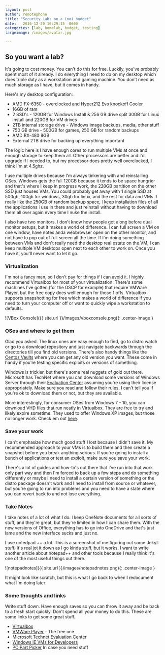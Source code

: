```yaml
---
layout: post
author: remotephone
title: "Security Labs on a (no) budget"
date:   2016-12-20 16:29:15 -0600
categories: [lab, homelab, budget, testing]
largeimage: /images/avatar.jpg

---
```


## So you want a lab?

It's going to cost money. You can't do this for free. Luckily, you've probably spent most of it already. I do everything I need to do on my desktop which does triple duty as a workstation and gaming machine. You don't need as much storage as I have, but it comes in handy.  

Here's my desktop configuration:

* AMD FX-6350 - overclocked and Hyper212 Evo knockoff Cooler
* 16GB of ram
* 2 SSD's - 120GB for Windows Install & 256 GB drive split 30GB for Linux install and 220GB for VM drives
* 2TB internal storage drive - Windows image backups, media, other stuff
* 750 GB drive - 500GB for games, 250 GB for random backups
* AMD RX-480 8GB
* External 2TB drive for backing up everything important

The logic here is I have enough cores to run multiple VMs at once and enough storage to keep them all. Other processors are better and I'd upgrade if I needed to, but my processor does pretty well overclocked, I think I'm at 4.5ghz.

I use multiple drives because I'm always tinkering with and reinstalling OSes. Windows gets the full 120GB because it tends to be space hungrier and that's where I keep in progress work, the 220GB partition on the other SSD just houses VMs. You could probably get away with 1 single SSD at 500gb, 100gb for windows, 30gb for linux, and the rest for data and VMs. I really like the 250GB of random backup space, I keep installation files of all the applications I use in there and just reinstall without having to download them all over again every time I nuke the install.  

I also have two monitors. I don't know how people got along before dual monitor setups, but it makes a world of difference. I can full screen a VM on one window, have notes anda  webbrowser open on the other monitor, and not have to pop out of full screen all the time. If I'm doing something between VMs and don't really need the desktop real estate on the VM, I can keep multiple VM desktops open next to each other to work on. Once you have it, you'll never want to let it go.

### Virtualization

I'm not a fancy man, so I don't pay for things if I can avoid it. I highly recommend Virtualbox for most of your virtualization. There's some machines I've gotten (for the OSCP for example) that require VMWare Player, but the free copy does well enough for those 1 offs. Virtualbox supports snapshotting for free which makes a world of difference if you need to turn your computer off or want to quickly wipe a workstation to defaults.

![VBox Console]({{ site.url }}/images/vboxconsole.png){: .center-image }

### OSes and where to get them

Glad you asked. The linux ones are easy enough to find, go to distro watch or go to a download repository and just navigate backwards through the directories till you find old versions. There's also handy things like the [Centos Vaults](http://vault.centos.org/) where you can get any old version you want. These come in handy if you're testing specific exploits or versions of something.

Windows is trickier, but there's some real nuggets of gold out there. Microsoft has TechNet where you can download some versions of Windows Server through their [Evaluation Center](https://www.microsoft.com/en-us/evalcenter/evaluate-windows-server-2012-r2) assuming you're using their license appropriately. Make sure you read and follow their rules, I can't tell you if you're ok to download them or not, but they are available.

More interestingly, for consumer OSes from Windows 7 - 10, you can download VHD files that run neatly in Virtualbox. They are free to try and likely expire sometime. They used to offer Windows XP images, but those no longer work. Check em out [here](https://developer.microsoft.com/en-us/microsoft-edge/tools/vms/).

### Save your work

I can't emphasize how much good stuff I lost because I didn't save it. My recommended approach to your VMs is to build them and then create a snapshot before you break anything serious. If you're going to install a bunch of applications or test an exploit, make sure you save your work.

There's a lot of guides and how-to's out there that I've run into that work only part way and then I'm forced to back up a few steps and do something differently or maybe I need to install a certain version of something or the distro package doesn't work and I need to install from source or whatever, but you're going to run into problems and you need to have a state where you can revert back to and not lose everything.

### Take Notes

I take notes of a lot of what I do. I keep OneNote documents for all sorts of stuff, and they're great, but they're limited in how I can share them. With the new versions of Office, everything has to go into OneDrive and that's just lame and the new interface sucks and just no.

I use notedpad ++ a lot. This is a screenshot of me figuring out some Jekyll stuff. It's real jot it down as I go kinda stuff, but it works. I want to write another article about notepad++ and other tools because I really think it's one of the most useful things out there.

![notepadnotes]({{ site.url }}/images/notepadnotes.png){: .center-image }

It might look like scratch, but this is what I go back to when I redocument what I'm doing later.

### Some thoughts and links

Write stuff down. Have enough saves so you can throw it away and be back to a fresh start quickly. Don't spend all your money to do this. These are some links to get some great stuff.

* [Virtualbox](https://www.virtualbox.org/wiki/Downloads)
* [VMWare Player](http://www.vmware.com/products/player/playerpro-evaluation.html) - The free one
* [Microsoft Technet Evaluation Center](https://www.microsoft.com/en-us/evalcenter/evaluate-windows-server-2012-r2)
* [Windows IE VMs for Developers](https://developer.microsoft.com/en-us/microsoft-edge/tools/vms/)
* [PC Part Picker](https://pcpartpicker.com/) In case you need stuff
